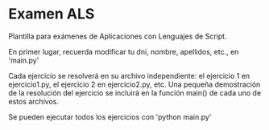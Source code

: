 # Examen ALS

Plantilla para exámenes de Aplicaciones con Lenguajes de Script.

En primer lugar, recuerda modificar tu dni, nombre, apellidos, etc., en 'main.py'

Cada ejercicio se resolverá en su archivo independiente: el ejercicio 1 en ejercicio1.py, el ejercicio 2 en ejercicio2.py, etc. Una pequeña demostración de la resolución del ejercicio se incluirá en la función main() de cada uno de estos archivos.

Se pueden ejecutar todos los ejercicios con 'python main.py'
